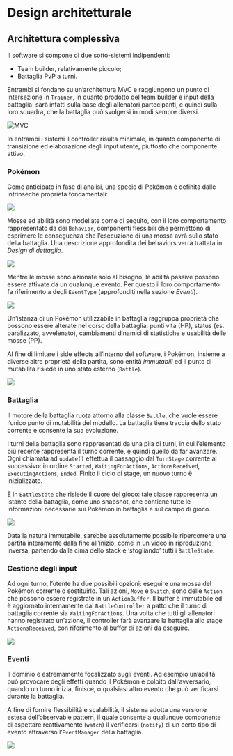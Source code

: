 # Design architetturale

## **Architettura complessiva**

Il software si compone di due sotto-sistemi indipendenti:

- Team builder, relativamente piccolo;
- Battaglia PvP a turni.

Entrambi si fondano su un’architettura MVC e raggiungono un punto di intersezione in `Trainer`, in quanto prodotto del team builder e input della battaglia: sarà infatti sulla base degli allenatori partecipanti, e quindi sulla loro squadra, che la battaglia può svolgersi in modi sempre diversi.

![MVC](../uml/mvc.svg)

In entrambi i sistemi il controller risulta minimale, in quanto componente di transizione ed elaborazione degli input utente, piuttosto che componente attivo.

### Pokémon

Come anticipato in fase di analisi, una specie di Pokémon è definita dalle intrinseche proprietà fondamentali:

![](../uml/basePokemon.svg)

Mosse ed abilità sono modellate come di seguito, con il loro comportamento rappresentato da dei `Behavior`, componenti flessibili che permettono di esprimere le conseguenza che l’esecuzione di una mossa avrà sullo stato della battaglia. Una descrizione approfondita dei behaviors verrà trattata in *Design di dettaglio*.

![](../uml/baseMove.svg)

Mentre le mosse sono azionate solo al bisogno, le abilità passive possono essere attivate da un qualunque evento. Per questo il loro comportamento fa riferimento a degli `EventType` (approfonditi nella sezione *Eventi*).

![](../uml/ability.svg)

Un’istanza di un Pokémon utilizzabile in battaglia raggruppa proprietà che possono essere alterate nel corso della battaglia: punti vita (HP), status (es. paralizzato, avvelenato), cambiamenti dinamici di statistiche e usabilità delle mosse (PP).

Al fine di limitare i side effects all’interno del software, i Pokémon, insieme a diverse altre proprietà della partita, sono entità *immutabili* ed il punto di mutabilità risiede in uno stato esterno (`Battle`).

![](../uml/battlePokemon.svg)

### Battaglia

Il motore della battaglia ruota attorno alla classe `Battle`, che vuole essere l’unico punto di mutabilità del modello. La battaglia tiene traccia dello stato corrente e consente la sua evoluzione.

I turni della battaglia sono rappresentati da una pila di turni, in cui l’elemento più recente rappresenta il turno corrente, e quindi quello da far avanzare. Ogni chiamata ad `update()` effettua il passaggio dal `TurnStage` corrente al successivo: in ordine `Started`, `WaitingForActions`, `ActionsReceived`, `ExecutingActions`, `Ended`. Finito il ciclo di stage, un nuovo turno è inizializzato.

È in `BattleState` che risiede il cuore del gioco: tale classe rappresenta un istante della battaglia, come uno snapshot, che contiene tutte le informazioni necessarie sui Pokémon in battaglia e sul campo di gioco.

![](../uml/battle.svg)

Data la natura immutabile, sarebbe assolutamente possibile ripercorrere una partita interamente dalla fine all’inizio, come in un video in riproduzione inversa, partendo dalla cima dello stack e ‘sfogliando’ tutti i `BattleState`.

### Gestione degli input

Ad ogni turno, l’utente ha due possibili opzioni: eseguire una mossa del Pokémon corrente o sostituirlo. Tali azioni, `Move` e `Switch`, sono delle `Action` che possono essere registrate in un `ActionBuffer`. Il buffer è immutabile ed è aggiornato internamente dal `BattleController` a patto che il turno di battaglia corrente sia `WaitingForActions`. Una volta che tutti gli allenatori hanno registrato un’azione, il controller farà avanzare la battaglia allo stage `ActionsReceived`, con riferimento al buffer di azioni da eseguire.

![](../uml/actions.svg)

### Eventi

Il dominio è estremamente focalizzato sugli eventi. Ad esempio un’abilità può provocare degli effetti quando il Pokémon è colpito dall’avversario, quando un turno inizia, finisce, o qualsiasi altro evento che può verificarsi durante la battaglia.

A fine di fornire flessibilità e scalabilità, il sistema adotta una versione estesa dell’observable pattern, il quale consente a qualunque componente di aspettare reattivamente (`watch`) il verificarsi (`notify`) di un certo tipo di evento attraverso l’`EventManager` della battaglia.

![](../uml/eventManager_design.svg)